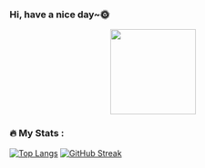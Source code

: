 ### Hi, have a nice day~🌞
<div id="header" align="center">
  <img src="https://media.giphy.com/media/wKWxuUOcp9fdvckBty/giphy.gif" width="150"/>
</div>

### :fire: My Stats :

[![Top Langs](https://github-readme-stats.vercel.app/api/top-langs/?username=Ryu-ko&theme=tokyonight)](https://github.com/anuraghazra/github-readme-stats)
[![GitHub Streak](https://github-readme-streak-stats.herokuapp.com?user=Ryu-ko&theme=tokyonight_duo)](https://git.io/streak-stats)

